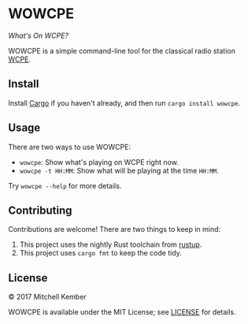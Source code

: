 # WOWCPE

_What's On WCPE?_ 

WOWCPE is a simple command-line tool for the classical radio station [WCPE][1].

[1]: http://theclassicalstation.org/

## Install

Install [Cargo][2] if you haven't already, and then run `cargo install wowcpe`.

[2]: https://crates.io/

## Usage

There are two ways to use WOWCPE:

- `wowcpe`: Show what's playing on WCPE right now.
- `wowcpe -t HH:MM`: Show what will be playing at the time `HH:MM`.

Try `wowcpe --help` for more details.

## Contributing

Contributions are welcome! There are two things to keep in mind:

1. This project uses the nightly Rust toolchain from [rustup][3].
2. This project uses `cargo fmt` to keep the code tidy.

[3]: https://www.rustup.rs/

## License

© 2017 Mitchell Kember

WOWCPE is available under the MIT License; see [LICENSE](LICENSE.md) for details.
